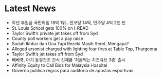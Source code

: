 # Latest News
-  작년 후원금 국민의힘 18억 1위…진보당 14억, 민주당 4억 2천 만
-  St. Louis School gets 100% on I-READ
-  Taylor Swift’s private jet takes off from Syd
-  County poll workers get a pay raise
-  Sudah Ikhtiar dan Doa Tapi Rezeki Masih Seret, Mengapa?
-  Alleged arsonist charged with lighting four fires at Table Top, Thurgoona
-  Taylor Swift’s jet takes off from Syd
-  베베쿡, 아기 동결건조 간식 신제품 ‘처음먹는 치즈큐브 3종’ 출시
-  Affinity Equity to Call Bids for Malaysia Hospital
-  Governo publica regras para auditoria de apostas esportivas

